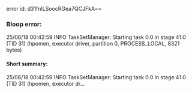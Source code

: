 error id: d31fnILSoocRGea7QCJFkA==
### Bloop error:

25/06/18 00:42:59 INFO TaskSetManager: Starting task 0.0 in stage 41.0 (TID 31) (hpomen, executor driver, partition 0, PROCESS_LOCAL, 8321 bytes)
#### Short summary: 

25/06/18 00:42:59 INFO TaskSetManager: Starting task 0.0 in stage 41.0 (TID 31) (hpomen, executor dr...